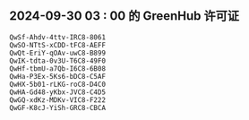 ## 2024-09-30 03 : 00 的 GreenHub 许可证
```
QwSf-Ahdv-4ttv-IRC8-8061
QwSO-NTtS-xCDD-tFC8-AEFF
QwQt-EriY-qOAv-uwC8-B899
QwIK-tdta-0v3U-T6C8-49F0
QwHf-tbmU-a7Qb-I6C8-6B08
QwHa-P3Ex-5Ks6-bDC8-C5AF
QwHX-5b01-rLKG-roC8-D4C0
QwHA-Gd48-yKbx-JVC8-C4D5
QwGQ-xdKz-MDKv-VIC8-F222
QwGF-K8cJ-YiSh-GRC8-CBCA
```

